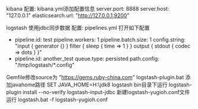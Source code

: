 kibana 配置:
kibana.yml添加配置信息
server.port: 8888
server.host: "127.0.0.1"
elasticsearch.url: "http://127.0.0.1:9200"

logstash 使用jdbc同步数据 配置:
pipelines.yml 打开如下配置
 - pipeline.id: test
   pipeline.workers: 1
   pipeline.batch.size: 1
   config.string: "input { generator {} } filter { sleep { time => 1 } } output { stdout { codec => dots } }"
 - pipeline.id: another_test
   queue.type: persisted
   path.config: "/tmp/logstash/*.config"
   
Gemfile修改source为 "https://gems.ruby-china.com"
logstash-plugin.bat 添加javahome路径  SET JAVA_HOME=H:\jdk8
logstash bin目录下运行 logstash-plugin install --no-verify logstash-input-jdbc
新建logstash-yugioh.conf文件
运行 logstash.bat -f logstash-yugioh.conf